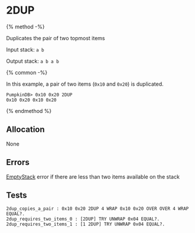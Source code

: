 # 2DUP

{% method -%}

Duplicates the pair of two topmost items

Input stack: `a b`

Output stack: `a b a b`

{% common -%}

In this example, a pair of two items (`0x10` and `0x20`) is
duplicated.

```
PumpkinDB> 0x10 0x20 2DUP
0x10 0x20 0x10 0x20 
```

{% endmethod %}

## Allocation

None

## Errors

[EmptyStack](./errors/EmptyStack.md) error if there are less than two items available on the stack

## Tests

```test
2dup_copies_a_pair : 0x10 0x20 2DUP 4 WRAP 0x10 0x20 OVER OVER 4 WRAP EQUAL?.
2dup_requires_two_items_0 : [2DUP] TRY UNWRAP 0x04 EQUAL?.
2dup_requires_two_items_1 : [1 2DUP] TRY UNWRAP 0x04 EQUAL?.
```